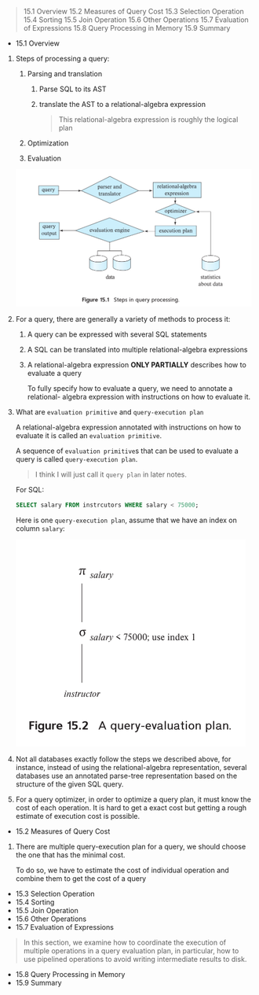 > 15.1 Overview
> 15.2 Measures of Query Cost
> 15.3 Selection Operation
> 15.4 Sorting
> 15.5 Join Operation
> 15.6 Other Operations
> 15.7 Evaluation of Expressions
> 15.8 Query Processing in Memory
> 15.9 Summary

* 15.1 Overview

1. Steps of processing a query:

   1. Parsing and translation

      1. Parse SQL to its AST
      2. translate the AST to a relational-algebra expression

         > This relational-algebra expression is roughly the logical plan

   2. Optimization
   3. Evaluation

   ![diagram](https://github.com/SteveLauC/pic/blob/main/Screenshot%20from%202024-01-01%2012-54-20.png)

2. For a query, there are generally a variety of methods to process it:

   1. A query can be expressed with several SQL statements
   2. A SQL can be translated into multiple relational-algebra expressions
   3. A relational-algebra expression **ONLY PARTIALLY** describes how to evaluate 
      a query

      To fully specify how to evaluate a query, we need to annotate a relational-
      algebra expression with instructions on how to evaluate it.

3. What are `evaluation primitive` and `query-execution plan`

   A relational-algebra expression annotated with instructions on how to
   evaluate it is called an `evaluation primitive`.

   A sequence of `evaluation primitive`s that can be used to evaluate a query
   is called `query-execution plan`.

   > I think I will just call it `query plan` in later notes.

   For  SQL:

   ```sql
   SELECT salary FROM instrcutors WHERE salary < 75000;
   ```

   Here is one `query-execution plan`, assume that we have an index on column
   `salary`:

   ![diagram](https://github.com/SteveLauC/pic/blob/main/Screenshot%20from%202024-01-01%2014-38-05.png)

4. Not all databases exactly follow the steps we described above, for instance,
   instead of using the relational-algebra representation, several databases use
   an annotated parse-tree representation based on the structure of the given
   SQL query.

5. For a query optimizer, in order to optimize a query plan, it must know the
   cost of each operation. It is hard to get a exact cost but getting a rough
   estimate of execution cost is possible.

* 15.2 Measures of Query Cost

1. There are multiple query-execution plan for a query, we should choose the one
   that has the minimal cost.

   To do so, we have to estimate the cost of individual operation and combine
   them to get the cost of a query

* 15.3 Selection Operation
* 15.4 Sorting
* 15.5 Join Operation
* 15.6 Other Operations
* 15.7 Evaluation of Expressions

> In this section, we examine how to coordinate the execution of multiple 
> operations in a query evaluation plan, in particular, how to use pipelined
> operations to avoid writing intermediate results to disk.

* 15.8 Query Processing in Memory
* 15.9 Summary
